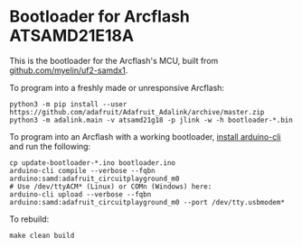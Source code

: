 # Bootloader for Arcflash ATSAMD21E18A

This is the bootloader for the Arcflash's MCU, built from [github.com/myelin/uf2-samdx1](https://github.com/myelin/uf2-samdx1).

To program into a freshly made or unresponsive Arcflash:

~~~
python3 -m pip install --user https://github.com/adafruit/Adafruit_Adalink/archive/master.zip
python3 -m adalink.main -v atsamd21g18 -p jlink -w -h bootloader-*.bin
~~~

To program into an Arcflash with a working bootloader, [install arduino-cli](https://arduino.github.io/arduino-cli/installation/) and run the following:

~~~
cp update-bootloader-*.ino bootloader.ino
arduino-cli compile --verbose --fqbn arduino:samd:adafruit_circuitplayground_m0
# Use /dev/ttyACM* (Linux) or COMn (Windows) here:
arduino-cli upload --verbose --fqbn arduino:samd:adafruit_circuitplayground_m0 --port /dev/tty.usbmodem*
~~~

To rebuild:

~~~
make clean build
~~~